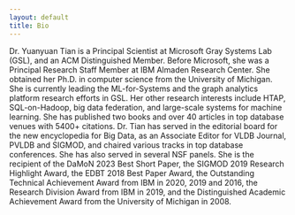 ```yaml
---
layout: default
title: Bio
---
```


Dr. Yuanyuan Tian is a Principal Scientist at Microsoft Gray Systems Lab (GSL), and an ACM Distinguished Member. Before Microsoft, she was a Principal Research Staff Member at IBM Almaden Research Center. She obtained her Ph.D. in computer science from the University of Michigan. She is currently leading the ML-for-Systems and the graph analytics platform research efforts in GSL. Her other research interests include HTAP, SQL-on-Hadoop, big data federation, and large-scale systems for machine learning. She has published two books and over 40 articles in top database venues with 5400+ citations. Dr. Tian has served in the editorial board for the new encyclopedia for Big Data, as an Associate Editor for VLDB Journal, PVLDB and SIGMOD, and chaired various tracks in top database conferences. She has also served in several NSF panels. She is the recipient of the DaMoN 2023 Best Short Paper, the SIGMOD 2019 Research Highlight Award, the EDBT 2018 Best Paper Award, the Outstanding Technical Achievement Award from IBM in 2020, 2019 and 2016, the Research Division Award from IBM in 2019, and the Distinguished Academic Achievement Award from the University of Michigan in 2008.
